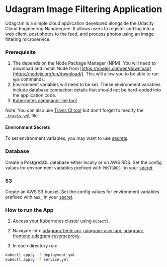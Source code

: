 # Udagram Image Filtering Application

Udagram is a simple cloud application developed alongside the Udacity Cloud Engineering Nanodegree. It allows users to register and log into a web client, post photos to the feed, and process photos using an image filtering microservice.


### Prerequisite
1. The depends on the Node Package Manager (NPM). You will need to download and install Node from [https://nodejs.com/en/download](https://nodejs.org/en/download/). This will allow you to be able to run `npm` commands.
2. Environment variables will need to be set. These environment variables include database connection details that should not be hard-coded into the application code.
3. [Kubernetes command-line tool](https://kubernetes.io/docs/tasks/tools/install-kubectl/)

Note: You can also use [Travis CI tool](https://docs.travis-ci.com/user/tutorial/) but don't forget to modify the [`.travis.yml`](./.travis.yml) file. 
#### Environment Secrets
To set environment variables, you may want to use [secrets](https://kubernetes.io/docs/tasks/inject-data-application/distribute-credentials-secure/).


### Database
Create a PostgreSQL database either locally or on AWS RDS. Set the config values for environment variables prefixed with `POSTGRES_` in your [secret](https://kubernetes.io/docs/tasks/inject-data-application/distribute-credentials-secure/).

### S3
Create an AWS S3 bucket. Set the config values for environment variables prefixed with `AWS_` in your [secret](https://kubernetes.io/docs/tasks/inject-data-application/distribute-credentials-secure/).


### How to run the App
1. Access your Kubernetes cluster using `kubectl`.

2. Navigate into: [udagram-feed-api](./udagram-feed-api), [udagram-user-api](./udagram-user-api), [udagram-frontend](./udagram-frontend),[udagram-reverseproxy](./udagram-reverseproxy).

3. In each directory run:
```bash
kubectl apply -f deployment.yml 
kubectl apply -f service.yml
```